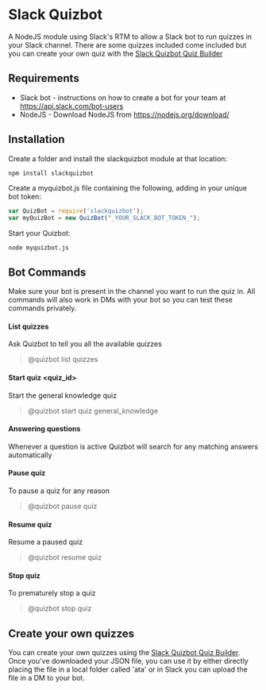 # Slack Quizbot

A NodeJS module using Slack's RTM to allow a Slack bot to run quizzes in your Slack channel. There are some quizzes included come included but you can create your own quiz with the [Slack Quizbot Quiz Builder](http://codebyfire.github.io/slackquizbotbuilder)

## Requirements
* Slack bot - instructions on how to create a bot for your team at https://api.slack.com/bot-users
* NodeJS - Download NodeJS from https://nodejs.org/download/

## Installation

Create a folder and install the slackquizbot module at that location: 

```nodejs
npm install slackquizbot
```

Create a myquizbot.js file containing the following, adding in your unique bot token:

```js
var QuizBot = require('slackquizbot');
var myQuizBot = new QuizBot("_YOUR_SLACK_BOT_TOKEN_");
```

Start your Quizbot:

```nodejs
node myquizbot.js
```

## Bot Commands

Make sure your bot is present in the channel you want to run the quiz in. All commands will also work in DMs with your bot so you can test these commands privately.

#### List quizzes
Ask Quizbot to tell you all the available quizzes
> @quizbot list quizzes

#### Start quiz <quiz_id>
Start the general knowledge quiz
> @quizbot start quiz general_knowledge

#### Answering questions
Whenever a question is active Quizbot will search for any matching answers automatically

#### Pause quiz
To pause a quiz for any reason
> @quizbot pause quiz

#### Resume quiz
Resume a paused quiz
> @quizbot resume quiz

#### Stop quiz
To prematurely stop a quiz
> @quizbot stop quiz

## Create your own quizzes
You can create your own quizzes using the [Slack Quizbot Quiz Builder](http://codebyfire.github.io/slackquizbotbuilder). Once you've downloaded your JSON file, you can use it by either directly placing the file in a local folder called 'ata' or in Slack you can upload the file in a DM to your bot.
